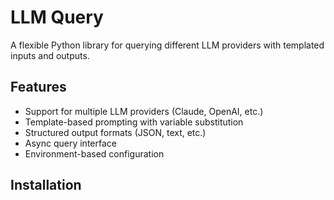 # LLM Query

A flexible Python library for querying different LLM providers with templated inputs and outputs.

## Features

- Support for multiple LLM providers (Claude, OpenAI, etc.)
- Template-based prompting with variable substitution
- Structured output formats (JSON, text, etc.)
- Async query interface
- Environment-based configuration

## Installation 